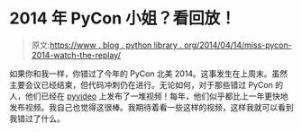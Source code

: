 # 2014 年 PyCon 小姐？看回放！

> 原文:[https://www . blog . python library . org/2014/04/14/miss-pycon-2014-watch-the-replay/](https://www.blog.pythonlibrary.org/2014/04/14/miss-pycon-2014-watch-the-replay/)

如果你和我一样，你错过了今年的 PyCon 北美 2014。这事发生在上周末。虽然主要会议已经结束，但代码冲刺仍在进行。无论如何，对于那些错过 PyCon 的人，他们已经在 [pyvideo](http://pyvideo.org/category/50/pycon-us-2014) 上发布了一堆视频！每年，他们似乎都比上一年更快地发布视频。我自己也觉得这很棒。我期待着看一些这样的视频，这样我就可以看到我错过了什么。